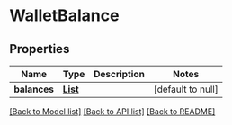 # WalletBalance
## Properties

| Name | Type | Description | Notes |
|------------ | ------------- | ------------- | -------------|
| **balances** | [**List**](Balance.md) |  | [default to null] |

[[Back to Model list]](../README.md#documentation-for-models) [[Back to API list]](../README.md#documentation-for-api-endpoints) [[Back to README]](../README.md)

